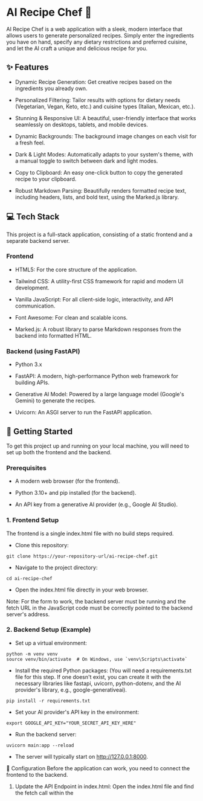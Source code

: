 # AI Recipe Chef 🍳
AI Recipe Chef is a web application with a sleek, modern interface that allows users to generate personalized recipes. Simply enter the ingredients you have on hand, specify any dietary restrictions and preferred cuisine, and let the AI craft a unique and delicious recipe for you.

## ✨ Features
* Dynamic Recipe Generation: Get creative recipes based on the ingredients you already own.

* Personalized Filtering: Tailor results with options for dietary needs (Vegetarian, Vegan, Keto, etc.) and cuisine types (Italian, Mexican, etc.).

* Stunning & Responsive UI: A beautiful, user-friendly interface that works seamlessly on desktops, tablets, and mobile devices.

* Dynamic Backgrounds: The background image changes on each visit for a fresh feel.

* Dark & Light Modes: Automatically adapts to your system's theme, with a manual toggle to switch between dark and light modes.

* Copy to Clipboard: An easy one-click button to copy the generated recipe to your clipboard.

* Robust Markdown Parsing: Beautifully renders formatted recipe text, including headers, lists, and bold text, using the Marked.js library.

## 💻 Tech Stack
This project is a full-stack application, consisting of a static frontend and a separate backend server.

### Frontend
* HTML5: For the core structure of the application.

* Tailwind CSS: A utility-first CSS framework for rapid and modern UI development.

* Vanilla JavaScript: For all client-side logic, interactivity, and API communication.

* Font Awesome: For clean and scalable icons.

* Marked.js: A robust library to parse Markdown responses from the backend into formatted HTML.

### Backend (using FastAPI)
* Python 3.x

* FastAPI: A modern, high-performance Python web framework for building APIs.

* Generative AI Model: Powered by a large language model (Google's Gemini) to generate the recipes.

* Uvicorn: An ASGI server to run the FastAPI application.

## 🚀 Getting Started
To get this project up and running on your local machine, you will need to set up both the frontend and the backend.

### Prerequisites
* A modern web browser (for the frontend).

* Python 3.10+ and pip installed (for the backend).

* An API key from a generative AI provider (e.g., Google AI Studio).

### 1. Frontend Setup
The frontend is a single index.html file with no build steps required.

* Clone this repository:
```
git clone https://your-repository-url/ai-recipe-chef.git
```
* Navigate to the project directory:
```
cd ai-recipe-chef
```
* Open the index.html file directly in your web browser.

Note: For the form to work, the backend server must be running and the fetch URL in the JavaScript code must be correctly pointed to the backend server's address.

### 2. Backend Setup (Example)
* Set up a virtual environment:
```
python -m venv venv
source venv/bin/activate  # On Windows, use `venv\Scripts\activate`
```
* Install the required Python packages:
(You will need a requirements.txt file for this step. If one doesn't exist, you can create it with the necessary libraries like fastapi, uvicorn, python-dotenv, and the AI provider's library, e.g., google-generativeai).
```
pip install -r requirements.txt
```

* Set your AI provider's API key in the environment:
```
export GOOGLE_API_KEY="YOUR_SECRET_API_KEY_HERE"
```
* Run the backend server:
```
uvicorn main:app --reload
```
* The server will typically start on http://127.0.0.1:8000.

🔧 Configuration
Before the application can work, you need to connect the frontend to the backend.

1. Update the API Endpoint in index.html:
Open the index.html file and find the fetch call within the <script> tag. Update the URL to match your running backend server.
```
// Find this line in the <script> section of index.html
const response = await fetch('[http://127.0.0.1:8000/generate-recipe](http://127.0.0.1:8000/generate-recipe)', {
    // ...
});
```
